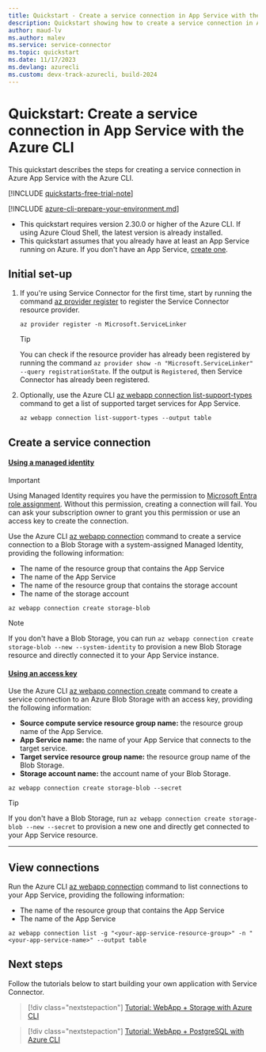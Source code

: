 ```yaml
---
title: Quickstart - Create a service connection in App Service with the Azure CLI
description: Quickstart showing how to create a service connection in App Service with the Azure CLI
author: maud-lv
ms.author: malev
ms.service: service-connector
ms.topic: quickstart
ms.date: 11/17/2023
ms.devlang: azurecli
ms.custom: devx-track-azurecli, build-2024
---
```

# Quickstart: Create a service connection in App Service with the Azure CLI

This quickstart describes the steps for creating a service connection in Azure App Service with the Azure CLI.

[!INCLUDE [quickstarts-free-trial-note](~/reusable-content/ce-skilling/azure/includes/quickstarts-free-trial-note.md)]

[!INCLUDE [azure-cli-prepare-your-environment.md](~/reusable-content/azure-cli/azure-cli-prepare-your-environment.md)]

- This quickstart requires version 2.30.0 or higher of the Azure CLI. If using Azure Cloud Shell, the latest version is already installed.
- This quickstart assumes that you already have at least an App Service running on Azure. If you don't have an App Service, [create one](../app-service/quickstart-dotnetcore.md).

## Initial set-up

1. If you're using Service Connector for the first time, start by running the command [az provider register](/cli/azure/provider#az-provider-register) to register the Service Connector resource provider.

   ```azurecli
   az provider register -n Microsoft.ServiceLinker
   ```

   > [!TIP]
   > You can check if the resource provider has already been registered by running the command  `az provider show -n "Microsoft.ServiceLinker" --query registrationState`. If the output is `Registered`, then Service Connector has already been registered.
   >
2. Optionally, use the Azure CLI [az webapp connection list-support-types](/cli/azure/webapp/connection#az-webapp-connection-list-support-types) command to get a list of supported target services for App Service.

   ```azurecli
   az webapp connection list-support-types --output table
   ```

## Create a service connection

#### [Using a managed identity](#tab/Using-Managed-Identity)

> [!IMPORTANT]
> Using Managed Identity requires you have the permission to [Microsoft Entra role assignment](/entra/identity/role-based-access-control/manage-roles-portal). Without this permission, creating a connection will fail. You can ask your subscription owner to grant you this permission or use an access key to create the connection.

Use the Azure CLI [az webapp connection](/cli/azure/webapp/connection) command to create a service connection to a Blob Storage with a system-assigned Managed Identity, providing the following information:

- The name of the resource group that contains the App Service
- The name of the App Service
- The name of the resource group that contains the storage account
- The name of the storage account

```azurecli
az webapp connection create storage-blob
```

> [!NOTE]
> If you don't have a Blob Storage, you can run `az webapp connection create storage-blob --new --system-identity` to provision a new Blob Storage resource and directly connected it to your App Service instance.

#### [Using an access key](#tab/Using-access-key)

Use the Azure CLI [az webapp connection create](/cli/azure/webapp/connection/create) command to create a service connection to an Azure Blob Storage with an access key, providing the following information:

- **Source compute service resource group name:** the resource group name of the App Service.
- **App Service name:** the name of your App Service that connects to the target service.
- **Target service resource group name:** the resource group name of the Blob Storage.
- **Storage account name:** the account name of your Blob Storage.

```azurecli
az webapp connection create storage-blob --secret
```

> [!TIP]
> If you don't have a Blob Storage, run `az webapp connection create storage-blob --new --secret` to provision a new one and directly get connected to your App Service resource.

---

## View connections

Run the Azure CLI [az webapp connection](/cli/azure/webapp/connection) command to list connections to your App Service, providing the following information:

- The name of the resource group that contains the App Service
- The name of the App Service

```azurecli
az webapp connection list -g "<your-app-service-resource-group>" -n "<your-app-service-name>" --output table
```

## Next steps

Follow the tutorials below to start building your own application with Service Connector.

> [!div class="nextstepaction"]
> [Tutorial: WebApp + Storage with Azure CLI](./tutorial-csharp-webapp-storage-cli.md)

> [!div class="nextstepaction"]
> [Tutorial: WebApp + PostgreSQL with Azure CLI](./tutorial-django-webapp-postgres-cli.md)
